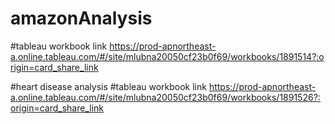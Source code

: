 # amazonAnalysis
#tableau workbook link
https://prod-apnortheast-a.online.tableau.com/#/site/mlubna20050cf23b0f69/workbooks/1891514?:origin=card_share_link

#heart disease analysis
#tableau workbook link
https://prod-apnortheast-a.online.tableau.com/#/site/mlubna20050cf23b0f69/workbooks/1891526?:origin=card_share_link
